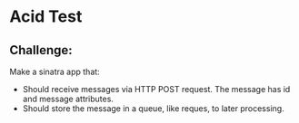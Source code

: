# Acid Test

## Challenge: 

Make a sinatra app that:

 * Should receive messages via HTTP POST request. The message has id and message attributes.
 * Should store the message in a queue, like reques, to later processing.
